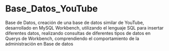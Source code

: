 # Base_Datos_YouTube
Base de Datos, creación de una base de datos similar de YouTube,  desarrollado en MySQL Workbench, utilizando el lenguaje SQL para  insertar diferentes datos,
realizando consultas de diferentes tipos de  datos en Querys de Workbench, comprendiendo el comportamiento  de la administración en Base de datos
